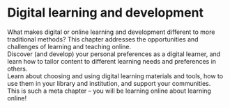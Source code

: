 # Digital learning and development

What makes digital or online learning and development different to more traditional methods? 
This chapter addresses the opportunities and challenges of learning and teaching online.  
Discover (and develop) your personal preferences as a digital learner, and learn how to tailor content to different learning needs and preferences in others.  
Learn about choosing and using digital learning materials and tools, how to use them in your library and institution, and support your communities.  
This is such a meta chapter – you will be learning online about learning online!
